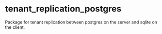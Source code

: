 # tenant_replication_postgres
Package for tenant replication between postgres on the server and sqlite on the client.
